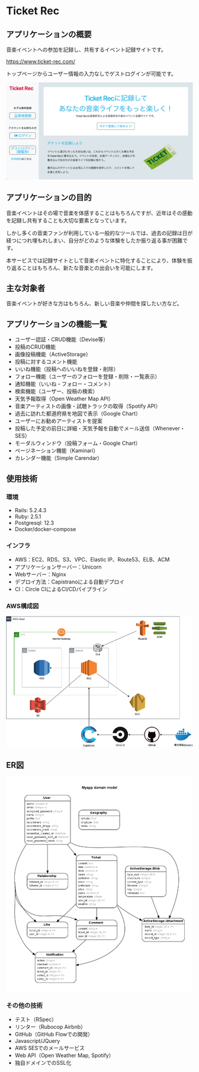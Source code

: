 <h1>Ticket Rec</h1>
<h2>アプリケーションの概要</h2>
<p>音楽イベントへの参加を記録し、共有するイベント記録サイトです。</p>
<a href="https://www.ticket-rec.com/" alt="TicketRecUrl">https://www.ticket-rec.com/</a><p>トップページからユーザー情報の入力なしでゲストログインが可能です。</P>
<img src="./public/images/intro.png" title="Ticket-Rec-image">
<h2>アプリケーションの目的</h2>
<p>音楽イベントはその場で音楽を体感することはもちろんですが、近年はその感動を記録し共有することも大切な要素となっています。</p>
<p>しかし多くの音楽ファンが利用している一般的なツールでは、過去の記録は日が経つにつれ埋もれしまい、自分がどのような体験をしたか振り返る事が困難です。</p>
本サービスでは記録サイトとして音楽イベントに特化することにより、体験を振り返ることはもちろん、新たな音楽との出会いを可能にします。
<h2>主な対象者</h2>
音楽イベントが好きな方はもちろん、新しい音楽や仲間を探したい方など。
<h2>アプリケーションの機能一覧</h2>
<ul>
<li>ユーザー認証・CRUD機能（Devise等）</li>
<li>投稿のCRUD機能</li>
<li>画像投稿機能（ActiveStorage）</li>
<li>投稿に対するコメント機能</li>
<li>いいね機能（投稿へのいいねを登録・削除）</li>
<li>フォロー機能（ユーザーのフォローを登録・削除・一覧表示）</li>
<li>通知機能（いいね・フォロー・コメント）</li>
<li>検索機能（ユーザー、投稿の検索）</li>
<li>天気予報取得（Open Weather Map API）</li>
<li>音楽アーティストの画像・試聴トラックの取得（Spotify API）</li>
<li>過去に訪れた都道府県を地図で表示（Google Chart）</li>
<li>ユーザーにお勧めアーティストを提案</li>
<li>投稿した予定の前日に詳細・天気予報を自動でメール送信（Whenever・SES）</li>
<li>モーダルウィンドウ（投稿フォーム・Google Chart）</li>
<li>ページネーション機能（Kaminari）</li>
<li>カレンダー機能（Simple Carendar）</li>
</ul>
<h2>使用技術</h2>
<h3>環境</h3>
<ul>
  <li>Rails: 5.2.4.3</li>
  <li>Ruby: 2.5.1</li>
  <li>Postgresql: 12.3</li>
  <li>Docker/docker-compose</li>
</ul>
<h3>インフラ</h3>
<ul>
  <li>AWS：EC2、RDS、S3、VPC、Elastic IP、Route53、ELB、ACM</li>
  <li>アプリケーションサーバー：Unicorn</li>
  <li>Webサーバー：Nginx</li>
  <li>デプロイ方法：Capistranoによる自動デプロイ</li>
  <li>CI：Circle CIによるCI/CDパイプライン</li>
</ul>
<h3>AWS構成図</h3>
<img src="./public/images/aws_diagram.png" title="aws-diagram">
<h2>ER図</h2>
<img src="./public/images/erd.png" title="er">
<h3>その他の技術</h3>
<ul>
  <li>テスト（RSpec）</li>
  <li>リンター（Rubocop Airbnb）</li>
  <li>GitHub（GitHub Flowでの開発）</li>
  <li>Javascript/JQuery</li>
  <li>AWS SESでのメールサービス</li>
  <li>Web API（Open Weather Map, Spotify）</li>
  <li>独自ドメインでのSSL化</li>
</ul>
